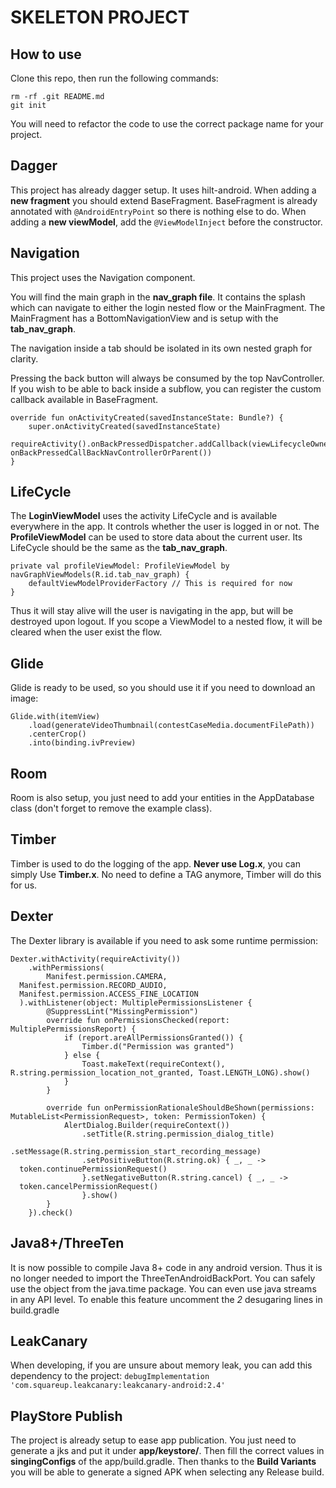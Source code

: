 
# SKELETON PROJECT

## How to use
Clone this repo, then run the following commands:
```
rm -rf .git README.md
git init
```
You will need to refactor the code to use the correct package name for your project.

## Dagger
This project has already dagger setup. It uses hilt-android.
When adding a **new fragment** you should extend BaseFragment. BaseFragment is already annotated with `@AndroidEntryPoint` so there is nothing else to do.
When adding a **new viewModel**, add the `@ViewModelInject` before the constructor.

## Navigation
This project uses the Navigation component.

You will find the main graph in the **nav_graph file**. It contains the splash which can navigate to either the login nested flow or the MainFragment.
The MainFragment has a BottomNavigationView and is setup with the **tab_nav_graph**.

The navigation inside a tab should be isolated in its own nested graph for clarity.

Pressing the back button will always be consumed by the top NavController. If you wish to be able to back inside a subflow, you can register the custom callback available in BaseFragment.

```
override fun onActivityCreated(savedInstanceState: Bundle?) {
    super.onActivityCreated(savedInstanceState)
    requireActivity().onBackPressedDispatcher.addCallback(viewLifecycleOwner, onBackPressedCallBackNavControllerOrParent())
}
```

## LifeCycle
The **LoginViewModel** uses the activity LifeCycle and is available everywhere in the app. It controls whether the user is logged in or not.
The **ProfileViewModel** can be used to store data about the current user. Its LifeCycle should be the same as the **tab_nav_graph**.
```
private val profileViewModel: ProfileViewModel by navGraphViewModels(R.id.tab_nav_graph) {
    defaultViewModelProviderFactory // This is required for now
}
```
Thus it will stay alive will the user is navigating in the app, but will be destroyed upon logout.
If you scope a ViewModel to a nested flow, it will be cleared when the user exist the flow.


## Glide
Glide is ready to be used, so you should use it if you need to download an image:
```
Glide.with(itemView)
    .load(generateVideoThumbnail(contestCaseMedia.documentFilePath))
    .centerCrop()
    .into(binding.ivPreview)
```

## Room
Room is also setup, you just need to add your entities in the AppDatabase class (don't forget to remove the example class).

## Timber
Timber is used to do the logging of the app. **Never use Log.x**, you can simply Use **Timber.x**. No need to define a TAG anymore, Timber will do this for us.

## Dexter
The Dexter library is available if you need to ask some runtime permission:
```
Dexter.withActivity(requireActivity())
    .withPermissions(
        Manifest.permission.CAMERA,
  Manifest.permission.RECORD_AUDIO,
  Manifest.permission.ACCESS_FINE_LOCATION
  ).withListener(object: MultiplePermissionsListener {
        @SuppressLint("MissingPermission")
        override fun onPermissionsChecked(report: MultiplePermissionsReport) {
            if (report.areAllPermissionsGranted()) {
                Timber.d("Permission was granted")
            } else {
                Toast.makeText(requireContext(), R.string.permission_location_not_granted, Toast.LENGTH_LONG).show()
            }
        }

        override fun onPermissionRationaleShouldBeShown(permissions: MutableList<PermissionRequest>, token: PermissionToken) {
            AlertDialog.Builder(requireContext())
                .setTitle(R.string.permission_dialog_title)
                .setMessage(R.string.permission_start_recording_message)
                .setPositiveButton(R.string.ok) { _, _ ->
  token.continuePermissionRequest()
                }.setNegativeButton(R.string.cancel) { _, _ ->
  token.cancelPermissionRequest()
                }.show()
        }
    }).check()
```

## Java8+/ThreeTen
It is now possible to compile Java 8+ code in any android version.
Thus it is no longer needed to import the ThreeTenAndroidBackPort. You can safely use the object from the java.time package.
You can even use java streams in any API level.
To enable this feature uncomment the *2* desugaring lines in build.gradle

## LeakCanary
When developing, if you are unsure about memory leak, you can add this dependency to the project:
`debugImplementation 'com.squareup.leakcanary:leakcanary-android:2.4'`

## PlayStore Publish
The project is already setup to ease app publication. You just need to generate a jks and put it under **app/keystore/**. Then fill the correct values in **singingConfigs** of the app/build.gradle. Then thanks to the **Build Variants** you will be able to generate a signed APK when selecting any Release build.
